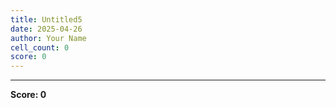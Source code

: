 ```yaml
---
title: Untitled5
date: 2025-04-26
author: Your Name
cell_count: 0
score: 0
---
```




---
**Score: 0**